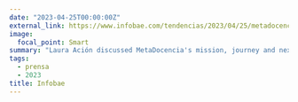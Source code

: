 ```yaml
---
date: "2023-04-25T00:00:00Z"
external_link: https://www.infobae.com/tendencias/2023/04/25/metadocencia-el-arte-de-divulgar-al-mundo-la-ensenanza-de-la-ciencia-en-espanol-y-con-el-apoyo-de-mark-zuckerberg/?utm_medium=Echobox&utm_source=Twitter#Echobox=1682405050
image:
  focal_point: Smart
summary: "Laura Ación discussed MetaDocencia's mission, journey and next steps, and the stimulus we had thanks to the support and freedom to work that CZI Science has given us."
tags:
  - prensa
  - 2023
title: Infobae
---
```

